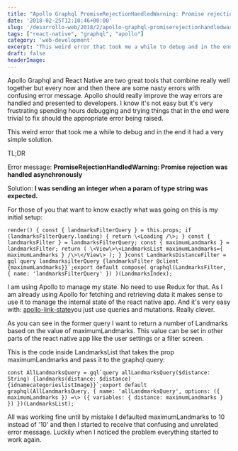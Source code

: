 ```yaml
---
title: "Apollo Graphql PromiseRejectionHandledWarning: Promise rejection was handled asynchronously"
date: '2018-02-25T12:10:46+00:00'
slug: '/desarrollo-web/2018/2/apollo-graphql-promiserejectionhandledwarning-promise-rejection-was-handled-asynchronously'
tags: ["react-native", "graphql", "apollo"]
category: 'web-development'
excerpt: "This weird error that took me a while to debug and in the end it had a very simple solution.TL;DRError message: PromiseRejectionHandledWarning: Promise rejection was handled asynchronouslySolution: I was sending an integer when a param of type string was expected."
draft: false
headerImage:
---
```

Apollo Graphql and React Native are two great tools that combine really well together but every now and then there are some nasty errors with confusing error message. Apollo should really improve the way errors are handled and presented to developers. I know it's not easy but it's very frustrating spending hours debugging and trying things that in the end were trivial to fix should the appropriate error being raised.

This weird error that took me a while to debug and in the end it had a very simple solution.

TL;DR

Error message: **PromiseRejectionHandledWarning: Promise rejection was handled asynchronously**

Solution: **I was sending an integer when a param of type string was expected.**

For those of you that want to know exactly what was going on this is my initial setup:

    render() { const { landmarksFilterQuery } = this.props; if (landmarksFilterQuery.loading) { return \<Loading /\>; } const { landmarksFilter } = landmarksFilterQuery; const { maximumLandmarks } = landmarksFilter; return ( \<View\>\<LandmarksList maximumLandmarks={ maximumLandmarks } /\>\</View\> ); } }const LandmarksDistanceFilter = gql`query landmarksilterQuery {landmarksFilter @client {maximumLandmarks}}`;export default compose( graphql(LandmarksFilter, { name: 'landmarksFilterQuery' }) )(LandmarksIndex);

I am using Apollo to manage my state. No need to use Redux for that. As I am already using Apollo for fetching and retrieving data it makes sense to use it to manage the internal state of the react native app. And it's very easy with: [apollo-link-state](https://www.apollographql.com/docs/link/links/state.html)you just use queries and mutations. Really clever.

As you can see in the former query I want to return a number of Landmarks based on the value of maximumLandmarks. This value can be set in other parts of the react native app like the user settings or a filter screen.

This is the code inside LandmarksList that takes the prop maximumLandmarks and pass it to the graphql query:

    const AllLandmarksQuery = gql`query allLandmarksQuery($distance: String) {landmarks(distance: $distance) {idnamecategorieslistImage}}`;export default graphql(AllLandmarksQuery, { name: 'allLandmarksQuery', options: ({ maximumLandmarks }) =\> ({ variables: { distance: maximumLandmarks } }) })(LandmarksList);

All was working fine until by mistake I defaulted maximumLandmarks to 10 instead of '10' and then I started to receive that confusing and unrelated error message. Luckily when I noticed the problem everything started to work again.
